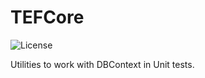 # TEFCore

![License](https://img.shields.io/npm/l/license)

Utilities to work with DBContext in Unit tests.